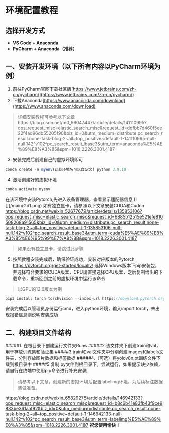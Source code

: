 # 环境配置教程

## 选择开发方式

- **VS Code + Anaconda**
- **PyCharm + Anaconda（推荐）**

## 一、安装开发环境（以下所有内容以PyCharm环境为例）

1. 前往PyCharm官网下载社区版[https://www.jetbrains.com/zh-cn/pycharm/](https://www.jetbrains.com/zh-cn/pycharm/)
2. 下载Anaconda[https://www.anaconda.com/download](https://www.anaconda.com/download)
>详细安装教程可参考以下文章https://blog.csdn.net/m0_66047447/article/details/141110995?ops_request_misc=elastic_search_misc&request_id=ddfbb7d460f5ee22f4ad96db55205f90&biz_id=0&utm_medium=distribute.pc_search_result.none-task-blog-2~all~top_positive~default-1-141110995-null-null.142^v102^pc_search_result_base3&utm_term=anaconda%E5%AE%89%E8%A3%85&spm=1018.2226.3001.4187
3. 安装完成后创建自己的虚拟环境即可
```javascript
conda create -n myenv(此处环境名可以自定义) python 3.9.10
```
4. 激活创建好的虚拟环境
```javascript
conda activate myenv
```
   在该环境中安装Pytorch,先进入设备管理器，查看显示适配器信息
   [![]]/main/Gd1.png)
   如有独立显卡，请参照以下文章安装CUDA和Cudnn
   https://blog.csdn.net/weixin_52677672/article/details/135853106?ops_request_misc=elastic_search_misc&request_id=6885b12515e521efe810508268a91565&biz_id=0&utm_medium=distribute.pc_search_result.none-task-blog-2~all~top_positive~default-1-135853106-null-null.142^v102^pc_search_result_base3&utm_term=cuda%E5%AE%89%E8%A3%85%E6%95%99%E7%A8%8B&spm=1018.2226.3001.4187
> 如果没有独立显卡，请跳过此步骤
5. 按照教程安装完成后，确保验证成功，安装对应版本的Pytorch
   https://pytorch.org/get-started/locally/
   选择Windows版本下pip安装包，并选择符合要求的CUDA版本，CPU请直接选择CPU版本，之后复制给出的下载命令，重新回到之前的虚拟环境中运行该命令
> 以GPU的12.6版本为例

 ```javascript
pip3 install torch torchvision --index-url https://download.pytorch.org/whl/cu126
```
安装完成后以管理员身份运行cmd，进入python环境，输入import torch，未出现报错信息则说明安装成功
## 二、构建项目文件结构
 #####1. 在根目录下创建运行文件夹Runs
 #####2.该文件夹下创建train和val，用于存放训练集和验证集
 #####3.train和val文件夹中分别创建images和labels文件夹，分别存放图片数据和标签数据
 #####4.（可选）将yolov8n.pt训练文件下载到根目录中
 #####5.复制.py文件到根目录下，尝试运行，如果提示缺少依赖，请自行在终端中使用pip命令进行补充安装

 >请参考以下文章，创建新的虚拟环境后配置labelimg环境，为后续标注数据集做准备。
 
   https://blog.csdn.net/weixin_65829275/article/details/146942133?ops_request_misc=elastic_search_misc&request_id=b8c6b41e83fb43f9ce9833be361aaf92&biz_id=0&utm_medium=distribute.pc_search_result.none-task-blog-2~all~top_positive~default-1-146942133-null-null.142^v102^pc_search_result_base3&utm_term=labelimg%E5%AE%89%E8%A3%85&spm=1018.2226.3001.4187
**祝您使用愉快！**
